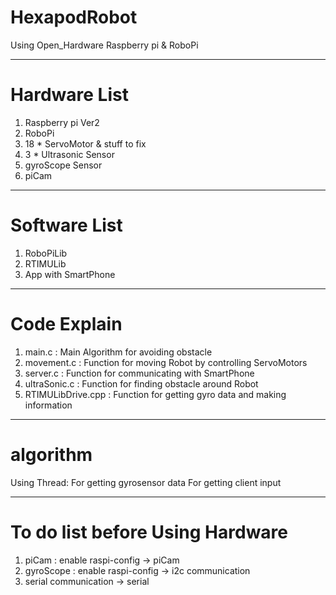 HexapodRobot
==============
Using Open_Hardware Raspberry pi & RoboPi

-----------------------------------------
# Hardware List
1. Raspberry pi Ver2
2. RoboPi
3. 18 * ServoMotor & stuff to fix
4. 3 * Ultrasonic Sensor
5. gyroScope Sensor
6. piCam
-----------------------------------------
# Software List
1. RoboPiLib
2. RTIMULib
3. App with SmartPhone
-----------------------------------------
# Code Explain
1. main.c : Main Algorithm for avoiding obstacle
2. movement.c : Function for moving Robot by controlling ServoMotors
3. server.c : Function for communicating with SmartPhone
4. ultraSonic.c : Function for finding obstacle around Robot
5. RTIMULibDrive.cpp : Function for getting gyro data and making information
-----------------------------------------
# algorithm 
Using Thread:
	For getting gyrosensor data 
	For getting client input

-----------------------------------------
# To do list before Using Hardware
1. piCam : enable raspi-config -> piCam
2. gyroScope : enable raspi-config -> i2c communication
3. serial communication -> serial
